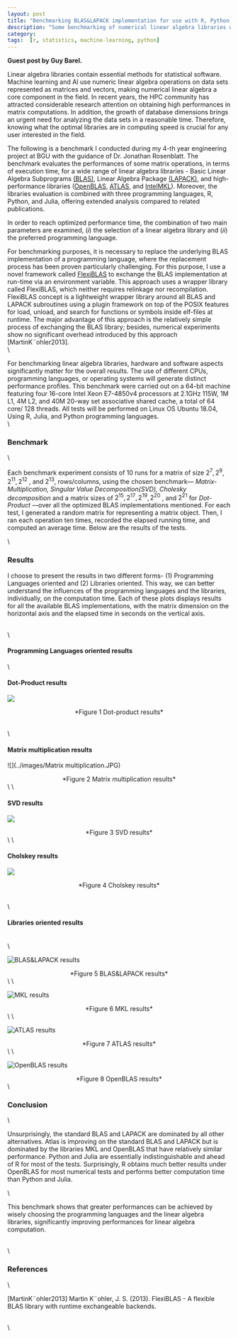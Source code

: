 ```yaml
---
layout: post
title: "Benchmarking BLAS&LAPACK implementation for use with R, Python and Julia"
description: "Some benchmarking of numerical linear algebra libraries with R, Python, and Julia"
category: 
tags:  [r, statistics, machine-learning, python]
---
```


__Guest post by Guy Barel.__

Linear algebra libraries contain essential methods for statistical software. 
Machine learning and AI use numeric linear algebra operations on data sets represented as matrices and vectors, making numerical linear algebra a core component in the field. 
In recent years, the HPC community has attracted considerable research attention on obtaining high performances in matrix computations. 
In addition, the growth of database dimensions brings an urgent need for analyzing the data sets in a reasonable time. 
Therefore, knowing what the optimal libraries are in computing speed is crucial for any user interested in the field. 

The following is a benchmark I conducted during my 4-th year engineering project at BGU with the guidance of Dr. Jonathan Rosenblatt. 
The benchmark evaluates the performances of some matrix operations, in terms of execution time, for a wide range of linear algebra libraries - Basic Linear Algebra Subprograms [(BLAS)]( http://www.netlib.org/blas/), Linear Algebra Package [(LAPACK)](  http://www.netlib.org/lapack/), and high-performance libraries ([OpenBLAS]( https://www.openblas.net), [ATLAS]( http://math-atlas.sourceforge.net/), and [IntelMKL]( https://software.intel.com/content/www/us/en/develop/tools/oneapi/components/onemkl.html#gs.btl752)). 
Moreover, the libraries evaluation  is combined with three programming languages, R, Python, and Julia, offering extended analysis compared to related publications.

In order to reach optimized performance time, the combination of two main parameters are examined, $(i)$ the selection of a linear algebra library and $(ii)$ the preferred programming language.

For benchmarking purposes, it is necessary to replace the underlying BLAS implementation of a programming language, where the replacement process has been proven particularly challenging. 
For this purpose, I use a novel framework called [FlexiBLAS](https://www.mpi-magdeburg.mpg.de/projects/flexiblas) to exchange the BLAS implementation at run-time via an environment variable. 
This approach uses a wrapper library called FlexiBLAS, which neither requires relinkage nor recompilation. 
FlexiBLAS concept is a lightweight wrapper library around all BLAS and LAPACK subroutines using a plugin framework on top of the POSIX features for load, unload, and search for functions or symbols inside elf-files at runtime. 
The major advantage of this approach is the relatively simple process of exchanging the BLAS library; besides, numerical experiments show no significant overhead introduced by this approach [MartinK¨ohler2013].
\
\

For benchmarking linear algebra libraries, hardware and software aspects significantly matter for the overall results. 
The use of different CPUs, programming languages, or operating systems will generate distinct performance profiles. 
This benchmark were carried out on a 64-bit machine featuring four 16-core Intel Xeon E7-4850v4 processors at 2.1GHz 115W, 1M L1, 4M L2, and 40M 20-way set associative shared cache, a total of 64 core/ 128 threads. 
All tests will be performed on Linux OS Ubuntu 18.04, Using R, Julia, and Python programming languages. 
\
\


### Benchmark

\

Each benchmark experiment consists of 10 runs for a matrix of size $2^7 , 2^9 , 2^{11} , 2^{12}$ , and $2^{13}$, rows/columns, using the chosen benchmark— *Matrix-Multiplication, Singular Value Decomposition(SVD), Cholesky decomposition* and a matrix sizes of $2^{15} , 2^{17} , 2^{19} , 2^{20}$ , and $2^{21}$ for *Dot-Product* —over all the optimized BLAS implementations mentioned. 
For each test, I generated a random matrix for representing a matrix object. 
Then, I ran each operation ten times, recorded the elapsed running time, and computed an average time. 
Below are the results of the tests.

\

### Results

I choose to present the results in two different forms- $(1)$ Programming Languages oriented and $(2)$ Libraries oriented. 
This way, we can better understand the influences of the programming languages and the libraries, individually, on the computation time. 
Each of these plots displays results for all the available BLAS implementations, with the matrix dimension on the horizontal axis and the elapsed time in seconds on the vertical axis.

\
\

#### **Programming Languages oriented results**
\

#### Dot-Product results
 
![](../images/Dot-product.JPG)
<center>*Figure 1 Dot-product results*</center>

\
\

#### Matrix multiplication results
 
![](../images/Matrix multiplication.JPG)
<center>*Figure 2 Matrix multiplication results*</center>
\
\

#### SVD results
 
![](../images/SVD.JPG)
<center>*Figure 3 SVD results*</center>
\
\

#### Cholskey results
 
![](../images/Cholesky.JPG)
<center>*Figure 4 Cholskey results*</center>

\
\

#### **Libraries oriented results**

\
\

 
![](../images/BLAS&LAPACK.JPG "BLAS&LAPACK results")
<center>*Figure 5 BLAS&LAPACK results*</center>
\
\

 
![](../images/MKL.JPG "MKL results")
<center>*Figure 6 MKL results*</center>
\
\

 
![](../images/ATLAS.JPG "ATLAS results")
<center>*Figure 7 ATLAS results*</center>
\
\

 
![](../images/OpenBLAS.JPG "OpenBLAS results")
<center>*Figure 8 OpenBLAS results*</center>
\

### Conclusion

\

Unsurprisingly, the standard BLAS and LAPACK are dominated by all other alternatives. 
Atlas is improving on the standard BLAS and LAPACK but is dominated by the libraries MKL and OpenBLAS that have relatively similar performance. 
Python and Julia are essentially indistinguishable and ahead of R for most of the tests. 
Surprisingly, R obtains much better results under OpenBLAS for most numerical tests and performs better computation time than Python and Julia.

\

This benchmark shows that greater performances can be achieved by wisely choosing the programming languages and the linear algebra libraries, significantly improving performances for linear algebra computation.

\
\

### References

\

[MartinK¨ohler2013] Martin K¨ohler, J. S. (2013). FlexiBLAS - A flexible BLAS library with runtime exchangeable backends.

\
\






